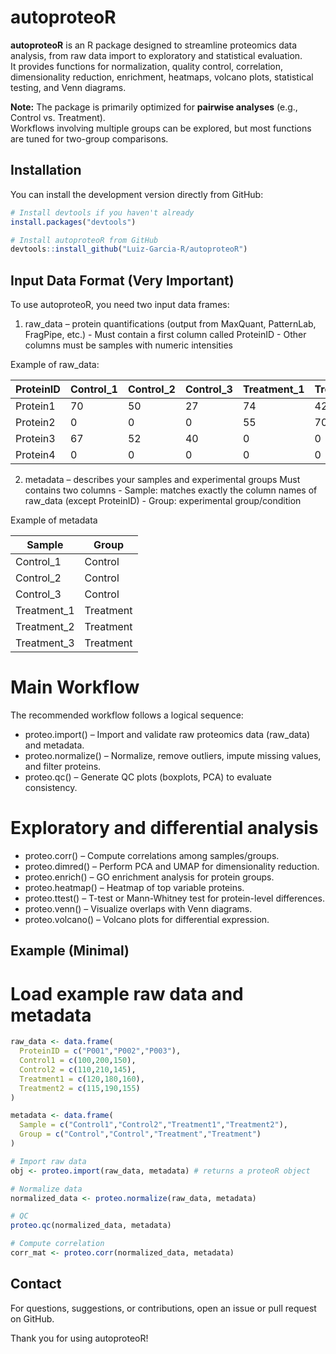 # autoproteoR

<!-- badges: start -->
<!-- badges: end -->

**autoproteoR** is an R package designed to streamline proteomics data analysis, from raw data import to exploratory and statistical evaluation.  
It provides functions for normalization, quality control, correlation, dimensionality reduction, enrichment, heatmaps, volcano plots, statistical testing, and Venn diagrams.

**Note:** The package is primarily optimized for **pairwise analyses** (e.g., Control vs. Treatment).  
Workflows involving multiple groups can be explored, but most functions are tuned for two-group comparisons.

## Installation

You can install the development version directly from GitHub:

```r
# Install devtools if you haven't already
install.packages("devtools")

# Install autoproteoR from GitHub
devtools::install_github("Luiz-Garcia-R/autoproteoR")
```

## Input Data Format (Very Important)

To use autoproteoR, you need two input data frames:
  1. raw_data – protein quantifications (output from MaxQuant, PatternLab, FragPipe, etc.)
    - Must contain a first column called ProteinID
    - Other columns must be samples with numeric intensities

Example of raw_data:

| ProteinID | Control\_1 | Control\_2 | Control\_3 | Treatment\_1 | Treatment\_2 | Treatment\_3 |
| --------- | ---------- | ---------- | ---------- | ------------ | ------------ | ------------ |
| Protein1  | 70         | 50         | 27         | 74           | 42           | 57           |
| Protein2  | 0          | 0          | 0          | 55           | 70           | 88           |
| Protein3  | 67         | 52         | 40         | 0            | 0            | 0            |
| Protein4  | 0          | 0          | 0          | 0            | 0            | 0            |


  2. metadata – describes your samples and experimental groups
  Must contains two columns
    - Sample: matches exactly the column names of raw_data (except ProteinID)
    - Group: experimental group/condition

Example of metadata

| Sample       | Group     |
| ------------ | --------- |
| Control\_1   | Control   |
| Control\_2   | Control   |
| Control\_3   | Control   |
| Treatment\_1 | Treatment |
| Treatment\_2 | Treatment |
| Treatment\_3 | Treatment |

# Main Workflow

The recommended workflow follows a logical sequence:
  - proteo.import() – Import and validate raw proteomics data (raw_data) and metadata.
  - proteo.normalize() – Normalize, remove outliers, impute missing values, and filter proteins.
  - proteo.qc() – Generate QC plots (boxplots, PCA) to evaluate consistency.

# Exploratory and differential analysis
  - proteo.corr() – Compute correlations among samples/groups.
  - proteo.dimred() – Perform PCA and UMAP for dimensionality reduction.
  - proteo.enrich() – GO enrichment analysis for protein groups.
  - proteo.heatmap() – Heatmap of top variable proteins.
  - proteo.ttest() – T-test or Mann-Whitney test for protein-level differences.
  - proteo.venn() – Visualize overlaps with Venn diagrams.
  - proteo.volcano() – Volcano plots for differential expression.

## Example (Minimal)

# Load example raw data and metadata
```r
raw_data <- data.frame(
  ProteinID = c("P001","P002","P003"),
  Control1 = c(100,200,150),
  Control2 = c(110,210,145),
  Treatment1 = c(120,180,160),
  Treatment2 = c(115,190,155)
)

metadata <- data.frame(
  Sample = c("Control1","Control2","Treatment1","Treatment2"),
  Group = c("Control","Control","Treatment","Treatment")
)

# Import raw data
obj <- proteo.import(raw_data, metadata) # returns a proteoR object

# Normalize data
normalized_data <- proteo.normalize(raw_data, metadata)

# QC
proteo.qc(normalized_data, metadata)

# Compute correlation
corr_mat <- proteo.corr(normalized_data, metadata)
```

## Contact

For questions, suggestions, or contributions, open an issue or pull request on GitHub.

Thank you for using autoproteoR!
